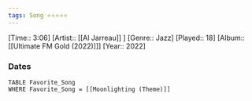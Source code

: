 ```yaml
---
tags: Song ⭐⭐⭐⭐⭐ 
---
```

[Time:: 3:06]
[Artist:: [[Al Jarreau]] ]
[Genre:: Jazz]
[Played:: 18]
[Album:: [[Ultimate FM Gold (2022)]]]
[Year:: 2022]
### Dates
````dataview
TABLE Favorite_Song
WHERE Favorite_Song = [[Moonlighting (Theme)]]
````